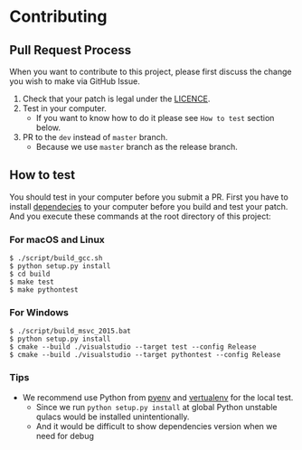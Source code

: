 # Contributing

## Pull Request Process

When you want to contribute to this project,
please first discuss the change you wish to make via GitHub Issue.

1. Check that your patch is legal under the [LICENCE](https://github.com/qulacs/qulacs/blob/master/LICENSE).
2. Test in your computer.
    - If you want to know how to do it please see `How to test` section below.
3. PR to the `dev` instead of `master` branch.
    - Because we use `master` branch as the release branch.

## How to test

You should test in your computer before you submit a PR.
First you have to install [dependecies](https://github.com/qulacs/qulacs#requirement) to your computer
before you build and test your patch.
And you execute these commands at the root directory of this project:

### For macOS and Linux

```console
$ ./script/build_gcc.sh
$ python setup.py install
$ cd build
$ make test
$ make pythontest
```

### For Windows

```console
$ ./script/build_msvc_2015.bat
$ python setup.py install
$ cmake --build ./visualstudio --target test --config Release
$ cmake --build ./visualstudio --target pythontest --config Release
```
  
### Tips

- We recommend use Python from [pyenv](https://github.com/pyenv/pyenv) and [vertualenv](https://pypi.org/project/virtualenv/) for the local test.
    - Since we run `python setup.py install` at global Python unstable qulacs would be installed unintentionally.
    - And it would be difficult to show dependencies version when we need for debug
